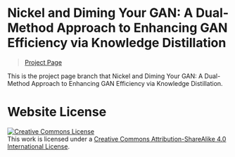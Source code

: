 # Nickel and Diming Your GAN: A Dual-Method Approach to Enhancing GAN Efficiency via Knowledge Distillation

> [Project Page](https://sangyeopyeo.github.io/Nickel_and_Diming_Your_GAN/)

This is the project page branch that Nickel and Diming Your GAN: A Dual-Method Approach to Enhancing GAN Efficiency via Knowledge Distillation.


# Website License
<a rel="license" href="http://creativecommons.org/licenses/by-sa/4.0/"><img alt="Creative Commons License" style="border-width:0" src="https://i.creativecommons.org/l/by-sa/4.0/88x31.png" /></a><br />This work is licensed under a <a rel="license" href="http://creativecommons.org/licenses/by-sa/4.0/">Creative Commons Attribution-ShareAlike 4.0 International License</a>.
